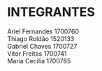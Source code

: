 # INTEGRANTES
Ariel Fernandes 1700760</br>
Thiago Roldão 1520133</br>
Gabriel Chaves 1700727</br>
Vitor Freitas 1700741</br>
Maria Cecilia 1700785</br>
